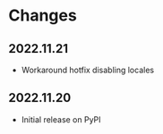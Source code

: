# Changes

## 2022.11.21

* Workaround hotfix disabling locales

## 2022.11.20

* Initial release on PyPI
